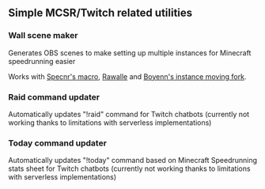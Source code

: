 ## Simple MCSR/Twitch related utilities

### Wall scene maker
Generates OBS scenes to make setting up multiple instances for Minecraft speedrunning easier

Works with [Specnr's macro](https://github.com/Specnr/MultiResetWall), [Rawalle](https://github.com/joe-ldp/Rawalle) and [Boyenn's instance moving fork](https://github.com/dev-boyenn/MultiResetWall/tree/dev).

### Raid command updater
Automatically updates "!raid" command for Twitch chatbots (currently not working thanks to limitations with serverless implementations)

### Today command updater
Automatically updates "!today" command based on Minecraft Speedrunning stats sheet for Twitch chatbots (currently not working thanks to limitations with serverless implementations)
